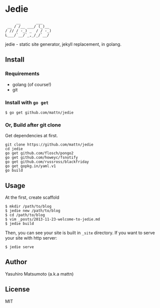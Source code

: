# Jedie

         __       ___    
     __ / /__ ___/ (_)__ 
    / // / -_) _  / / -_)
    L___/`__/`_,_/_/`__/ 

jedie - static site generator, jekyll replacement, in golang.

## Install

### Requirements

*   golang (of course!)
*   git

### Install with `go get`

```
$ go get github.com/mattn/jedie
```

### Or, Build after git clone

Get dependencies at first.

```
git clone https://github.com/mattn/jedie
cd jedie
go get github.com/flosch/pongo2
go get github.com/howeyc/fsnotify
go get github.com/russross/blackfriday
go get gopkg.in/yaml.v1
go build
```

## Usage

At the first, create scaffold

```
$ mkdir /path/to/blog
$ jedie new /path/to/blog
$ cd /path/to/blog
$ vim _posts/2013-11-23-welcome-to-jedie.md
$ jedie build
```

Then, you can see your site is built in `_site` directory.
If you want to serve your site with http server:

```
$ jedie serve
```

## Author

Yasuhiro Matsumoto (a.k.a mattn)

## License

MIT
